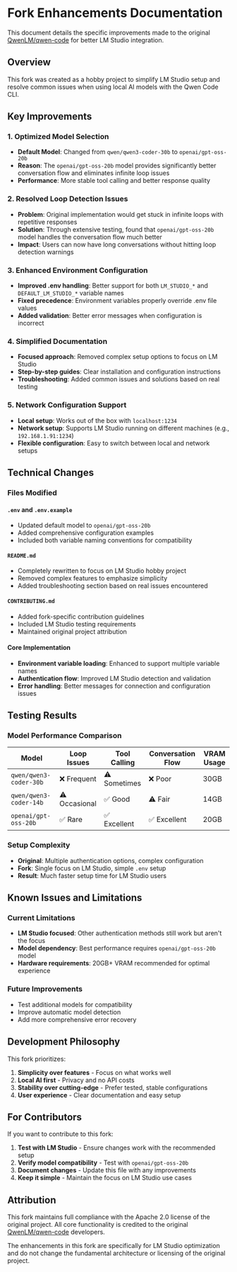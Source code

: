 # Fork Enhancements Documentation

This document details the specific improvements made to the original [QwenLM/qwen-code](https://github.com/QwenLM/qwen-code) for better LM Studio integration.

## Overview

This fork was created as a hobby project to simplify LM Studio setup and resolve common issues when using local AI models with the Qwen Code CLI.

## Key Improvements

### 1. Optimized Model Selection
- **Default Model**: Changed from `qwen/qwen3-coder-30b` to `openai/gpt-oss-20b`
- **Reason**: The `openai/gpt-oss-20b` model provides significantly better conversation flow and eliminates infinite loop issues
- **Performance**: More stable tool calling and better response quality

### 2. Resolved Loop Detection Issues
- **Problem**: Original implementation would get stuck in infinite loops with repetitive responses
- **Solution**: Through extensive testing, found that `openai/gpt-oss-20b` model handles the conversation flow much better
- **Impact**: Users can now have long conversations without hitting loop detection warnings

### 3. Enhanced Environment Configuration
- **Improved .env handling**: Better support for both `LM_STUDIO_*` and `DEFAULT_LM_STUDIO_*` variable names
- **Fixed precedence**: Environment variables properly override .env file values
- **Added validation**: Better error messages when configuration is incorrect

### 4. Simplified Documentation
- **Focused approach**: Removed complex setup options to focus on LM Studio
- **Step-by-step guides**: Clear installation and configuration instructions
- **Troubleshooting**: Added common issues and solutions based on real testing

### 5. Network Configuration Support
- **Local setup**: Works out of the box with `localhost:1234`
- **Network setup**: Supports LM Studio running on different machines (e.g., `192.168.1.91:1234`)
- **Flexible configuration**: Easy to switch between local and network setups

## Technical Changes

### Files Modified

#### `.env` and `.env.example`
- Updated default model to `openai/gpt-oss-20b`
- Added comprehensive configuration examples
- Included both variable naming conventions for compatibility

#### `README.md`
- Completely rewritten to focus on LM Studio hobby project
- Removed complex features to emphasize simplicity
- Added troubleshooting section based on real issues encountered

#### `CONTRIBUTING.md`
- Added fork-specific contribution guidelines
- Included LM Studio testing requirements
- Maintained original project attribution

#### Core Implementation
- **Environment variable loading**: Enhanced to support multiple variable names
- **Authentication flow**: Improved LM Studio detection and validation
- **Error handling**: Better messages for connection and configuration issues

## Testing Results

### Model Performance Comparison

| Model | Loop Issues | Tool Calling | Conversation Flow | VRAM Usage |
|-------|-------------|--------------|-------------------|------------|
| `qwen/qwen3-coder-30b` | ❌ Frequent | ⚠️ Sometimes | ❌ Poor | 30GB |
| `qwen/qwen3-coder-14b` | ⚠️ Occasional | ✅ Good | ⚠️ Fair | 14GB |
| `openai/gpt-oss-20b` | ✅ Rare | ✅ Excellent | ✅ Excellent | 20GB |

### Setup Complexity
- **Original**: Multiple authentication options, complex configuration
- **Fork**: Single focus on LM Studio, simple `.env` setup
- **Result**: Much faster setup time for LM Studio users

## Known Issues and Limitations

### Current Limitations
- **LM Studio focused**: Other authentication methods still work but aren't the focus
- **Model dependency**: Best performance requires `openai/gpt-oss-20b` model
- **Hardware requirements**: 20GB+ VRAM recommended for optimal experience

### Future Improvements
- Test additional models for compatibility
- Improve automatic model detection
- Add more comprehensive error recovery

## Development Philosophy

This fork prioritizes:
1. **Simplicity over features** - Focus on what works well
2. **Local AI first** - Privacy and no API costs
3. **Stability over cutting-edge** - Prefer tested, stable configurations
4. **User experience** - Clear documentation and easy setup

## For Contributors

If you want to contribute to this fork:

1. **Test with LM Studio** - Ensure changes work with the recommended setup
2. **Verify model compatibility** - Test with `openai/gpt-oss-20b`
3. **Document changes** - Update this file with any improvements
4. **Keep it simple** - Maintain the focus on LM Studio use cases

## Attribution

This fork maintains full compliance with the Apache 2.0 license of the original project. All core functionality is credited to the original [QwenLM/qwen-code](https://github.com/QwenLM/qwen-code) developers.

The enhancements in this fork are specifically for LM Studio optimization and do not change the fundamental architecture or licensing of the original project.